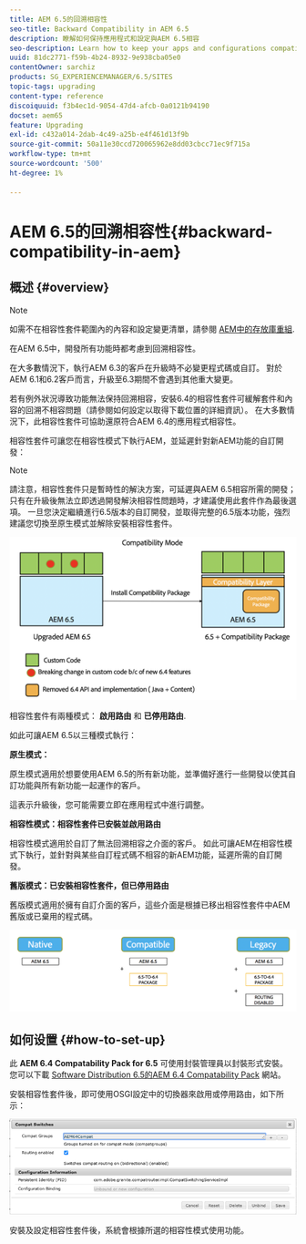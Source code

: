 ```yaml
---
title: AEM 6.5的回溯相容性
seo-title: Backward Compatibility in AEM 6.5
description: 瞭解如何保持應用程式和設定與AEM 6.5相容
seo-description: Learn how to keep your apps and configurations compatible with AEM 6.5
uuid: 81dc2771-f59b-4b24-8932-9e938cba05e0
contentOwner: sarchiz
products: SG_EXPERIENCEMANAGER/6.5/SITES
topic-tags: upgrading
content-type: reference
discoiquuid: f3b4ec1d-9054-47d4-afcb-0a0121b94190
docset: aem65
feature: Upgrading
exl-id: c432a014-2dab-4c49-a25b-e4f461d13f9b
source-git-commit: 50a11e30ccd720065962e8dd03cbcc71ec9f715a
workflow-type: tm+mt
source-wordcount: '500'
ht-degree: 1%

---
```


# AEM 6.5的回溯相容性{#backward-compatibility-in-aem}

## 概述 {#overview}

>[!NOTE]
>
>如需不在相容性套件範圍內的內容和設定變更清單，請參閱 [AEM中的存放庫重組](/help/sites-deploying/repository-restructuring.md).

在AEM 6.5中，開發所有功能時都考慮到回溯相容性。

在大多數情況下，執行AEM 6.3的客戶在升級時不必變更程式碼或自訂。 對於AEM 6.1和6.2客戶而言，升級至6.3期間不會遇到其他重大變更。

若有例外狀況導致功能無法保持回溯相容，安裝6.4的相容性套件可緩解套件和內容的回溯不相容問題（請參閱如何設定以取得下載位置的詳細資訊）。 在大多數情況下，此相容性套件可協助還原符合AEM 6.4的應用程式相容性。

相容性套件可讓您在相容性模式下執行AEM，並延遲針對新AEM功能的自訂開發：

>[!NOTE]
>
>請注意，相容性套件只是暫時性的解決方案，可延遲與AEM 6.5相容所需的開發；只有在升級後無法立即透過開發解決相容性問題時，才建議使用此套件作為最後選項。 一旦您決定繼續進行6.5版本的自訂開發，並取得完整的6.5版本功能，強烈建議您切換至原生模式並解除安裝相容性套件。

![Sase](assets/sase.png)

相容性套件有兩種模式： **啟用路由** 和 **已停用路由**.

如此可讓AEM 6.5以三種模式執行：

**原生模式：**

原生模式適用於想要使用AEM 6.5的所有新功能，並準備好進行一些開發以使其自訂功能與所有新功能一起運作的客戶。

這表示升級後，您可能需要立即在應用程式中進行調整。

**相容性模式：相容性套件已安裝並啟用路由**

相容性模式適用於自訂了無法回溯相容之介面的客戶。 如此可讓AEM在相容性模式下執行，並針對與某些自訂程式碼不相容的新AEM功能，延遲所需的自訂開發。

**舊版模式：已安裝相容性套件，但已停用路由**

舊版模式適用於擁有自訂介面的客戶，這些介面是根據已移出相容性套件中AEM舊版或已棄用的程式碼。

![sapte](assets/sapte.png)

## 如何设置 {#how-to-set-up}

此 **AEM 6.4 Compatability Pack for 6.5** 可使用封裝管理員以封裝形式安裝。 您可以下載 [Software Distribution 6.5的AEM 6.4 Compatability Pack](https://experience.adobe.com/#/downloads/content/software-distribution/en/aem.html?fulltext=compat*&amp;orderby=%40jcr%3Acontent%2Fjcr%3AlastModified&amp;orderby.sort=desc&amp;layout=list&amp;p.offset=0&amp;p.limit=20&amp;package=%2Fcontent%2Fsoftware-distribution%2Fen%2Fdetails.html%2Fcontent%2Fdam%2Faem%2Fpublic%2Fadobe%2Fpackages%2Fcq650%2Fcompatpack%2Faem-compat-cq65-to-cq64) 網站。

安裝相容性套件後，即可使用OSGI設定中的切換器來啟用或停用路由，如下所示：

![Compat交換器](assets/compat-switches.png)

安裝及設定相容性套件後，系統會根據所選的相容性模式使用功能。
